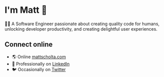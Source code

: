 # I'm Matt 👋

👨‍💻 A Software Engineer passionate about creating quality code for humans, unlocking developer productivity, and creating delightful user experiences.

## Connect online

- 🌎 Online [mattscholta.com](https://www.mattscholta.com)
- 💼 Professionally on [LinkedIn](https://www.linkedin.com/in/matthewscholta)
- 🐦 Occasionally on [Twitter](https://twitter.com/visormatt)

<!-- - 🕹️ Tinkering on [Codepen](https://codepen.io/visormatt) -->
